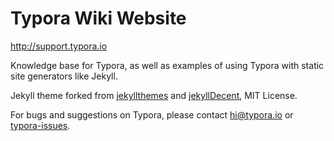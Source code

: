 # Typora Wiki Website

<http://support.typora.io>

Knowledge base for Typora, as well as examples of using Typora with static site generators like Jekyll.

Jekyll theme forked from [jekyllthemes](https://github.com/mattvh/jekyllthemes/) and [jekyllDecent](https://github.com/jwillmer/jekyllDecent), MIT License.

For bugs and suggestions on Typora, please contact <hi@typora.io> or [typora-issues](https://github.com/typora/typora-issues/issues).
